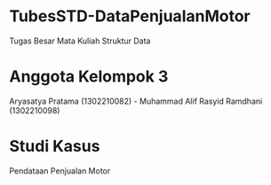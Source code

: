 # TubesSTD-DataPenjualanMotor

Tugas Besar Mata Kuliah Struktur Data

# Anggota Kelompok 3

Aryasatya Pratama (1302210082) - 
Muhammad Alif Rasyid Ramdhani (1302210098)

# Studi Kasus

Pendataan Penjualan Motor
